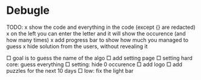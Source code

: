# Debugle

TODO:
x show the code and everything in the code (except {} are redacted)
x on the left you can enter the letter and it will show the occurence (and how many times)
x add progress bar to show how much you managed to guess
x hide solution from the users, without revealing it

□ goal is to guess the name of the algo
□ add setting page
□ setting hard core: guess everything
□ setting: hide 0 occurence
□ add logo
□ add puzzles for the next 10 days
□ low: fix the light bar
